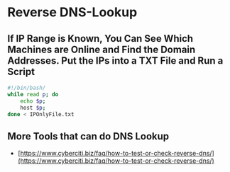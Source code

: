 # Reverse DNS-Lookup

## If IP Range is Known, You Can See Which Machines are Online and Find the Domain Addresses. Put the IPs into a TXT File and Run a Script

```bash
#!/bin/bash/
while read p; do
    echo $p;
    host $p;
done < IPOnlyFile.txt
```

## More Tools that can do DNS Lookup

* [https://www.cyberciti.biz/faq/how-to-test-or-check-reverse-dns/](https://www.cyberciti.biz/faq/how-to-test-or-check-reverse-dns/)

